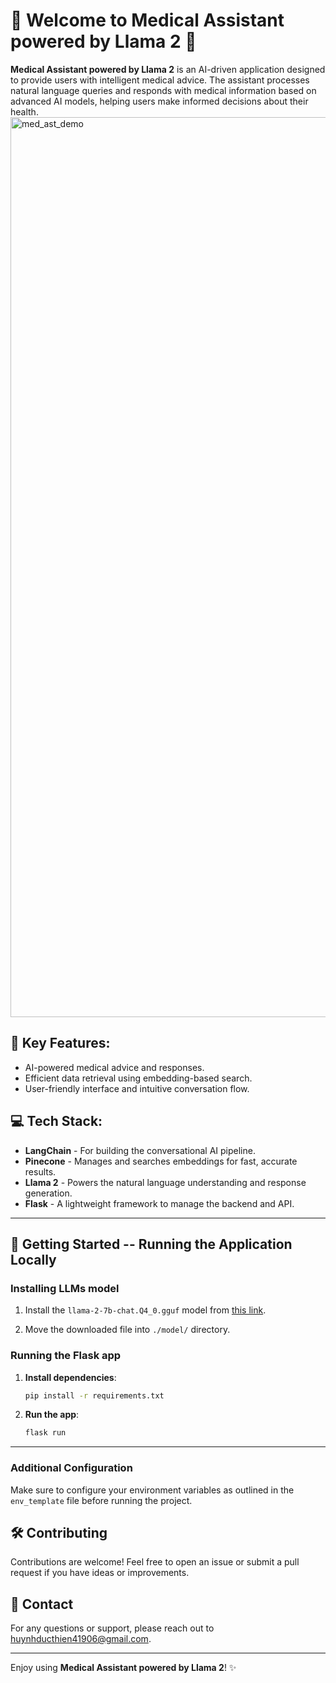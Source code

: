 # 🎉 Welcome to **Medical Assistant powered by Llama 2** 👋

**Medical Assistant powered by Llama 2** is an AI-driven application designed to provide users with intelligent medical advice. The assistant processes natural language queries and responds with medical information based on advanced AI models, helping users make informed decisions about their health.
<img width="1440" alt="med_ast_demo" src="https://github.com/user-attachments/assets/db266343-6ae5-448f-b6c6-55fc870bb966">

## 🌟 Key Features:
- AI-powered medical advice and responses.
- Efficient data retrieval using embedding-based search.
- User-friendly interface and intuitive conversation flow.

## 💻 Tech Stack:
- **LangChain** - For building the conversational AI pipeline.
- **Pinecone** - Manages and searches embeddings for fast, accurate results.
- **Llama 2** - Powers the natural language understanding and response generation.
- **Flask** - A lightweight framework to manage the backend and API.

---
## 🚀 Getting Started -- Running the Application Locally

### Installing LLMs model
1. Install the `llama-2-7b-chat.Q4_0.gguf` model from [this link](https://huggingface.co/TheBloke/Llama-2-7B-Chat-GGUF/tree/main).

2. Move the downloaded file into `./model/` directory.

### Running the Flask app

1. **Install dependencies**:
    ```bash
    pip install -r requirements.txt
    ```

2. **Run the app**:
    ```bash
    flask run
    ```
---

### Additional Configuration
Make sure to configure your environment variables as outlined in the `env_template` file before running the project.

## 🛠️ Contributing

Contributions are welcome! Feel free to open an issue or submit a pull request if you have ideas or improvements.

## 📧 Contact

For any questions or support, please reach out to [huynhducthien41906@gmail.com](mailto:huynhducthien41906@gmail.com).

---

Enjoy using **Medical Assistant powered by Llama 2**! ✨
